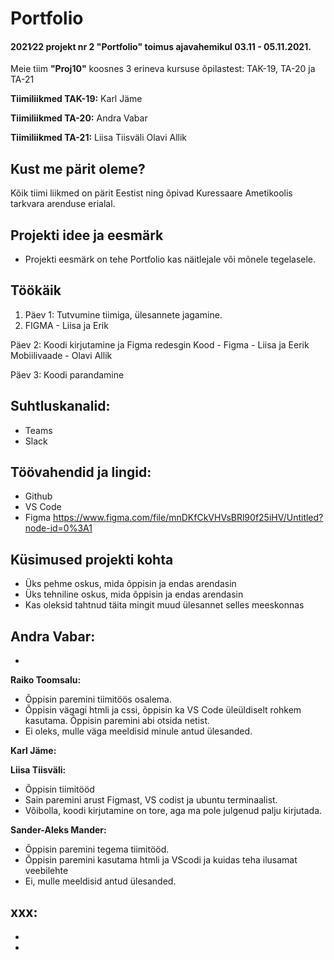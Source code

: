 # Portfolio

#### 2021∕22 projekt nr 2 "Portfolio" toimus ajavahemikul 03.11 - 05.11.2021.

Meie tiim **"Proj10"** koosnes 3 erineva kursuse õpilastest: TAK-19, TA-20 ja TA-21

**Tiimiliikmed TAK-19:** 
Karl Jäme

**Tiimiliikmed TA-20:**
Andra Vabar 

**Tiimiliikmed TA-21:**
Liisa Tiisväli
Olavi Allik

## Kust me pärit oleme?
Kõik tiimi liikmed on pärit Eestist ning õpivad Kuressaare Ametikoolis tarkvara arenduse erialal.

## Projekti idee ja eesmärk
* Projekti eesmärk on tehe Portfolio kas näitlejale või mõnele tegelasele.

## Töökäik
 1. Päev 1: Tutvumine tiimiga, ülesannete jagamine.
 2. FIGMA - Liisa ja Erik


 Päev 2: Koodi kirjutamine ja Figma redesgin
 Kood -
 Figma - Liisa ja Eerik
 Mobiilivaade - Olavi Allik
 
 Päev 3: Koodi parandamine



## Suhtluskanalid: 
- Teams
- Slack

## Töövahendid ja lingid: 
- Github
- VS Code
- Figma https://www.figma.com/file/mnDKfCkVHVsBRl90f25iHV/Untitled?node-id=0%3A1
## Küsimused projekti kohta
 - Üks pehme oskus, mida õppisin ja endas arendasin
 - Üks tehniline oskus, mida õppisin ja endas arendasin
 - Kas oleksid tahtnud täita mingit muud ülesannet selles meeskonnas



**Andra Vabar:**
 - 
 - 


**Raiko Toomsalu:**
 - Õppisin paremini tiimitöös osalema.
 - Õppisin vägagi htmli ja cssi, õppisin ka VS Code üleüldiselt rohkem kasutama. Õppisin paremini abi otsida netist.
 - Ei oleks, mulle väga meeldisid minule antud ülesanded.

**Karl Jäme:**


**Liisa Tiisväli:**
 - Õppisin tiimitööd
 - Sain paremini arust Figmast, VS codist ja ubuntu terminaalist.
 - Võibolla, koodi kirjutamine on tore, aga ma pole julgenud palju kirjutada.

**Sander-Aleks Mander:**
 -  Õppisin paremini tegema tiimitööd.
 -  Õppisin paremini kasutama htmli ja VScodi ja kuidas teha ilusamat veebilehte
 -  Ei, mulle meeldisid antud ülesanded.

**xxx:** 
 - 
 - 
 - 
